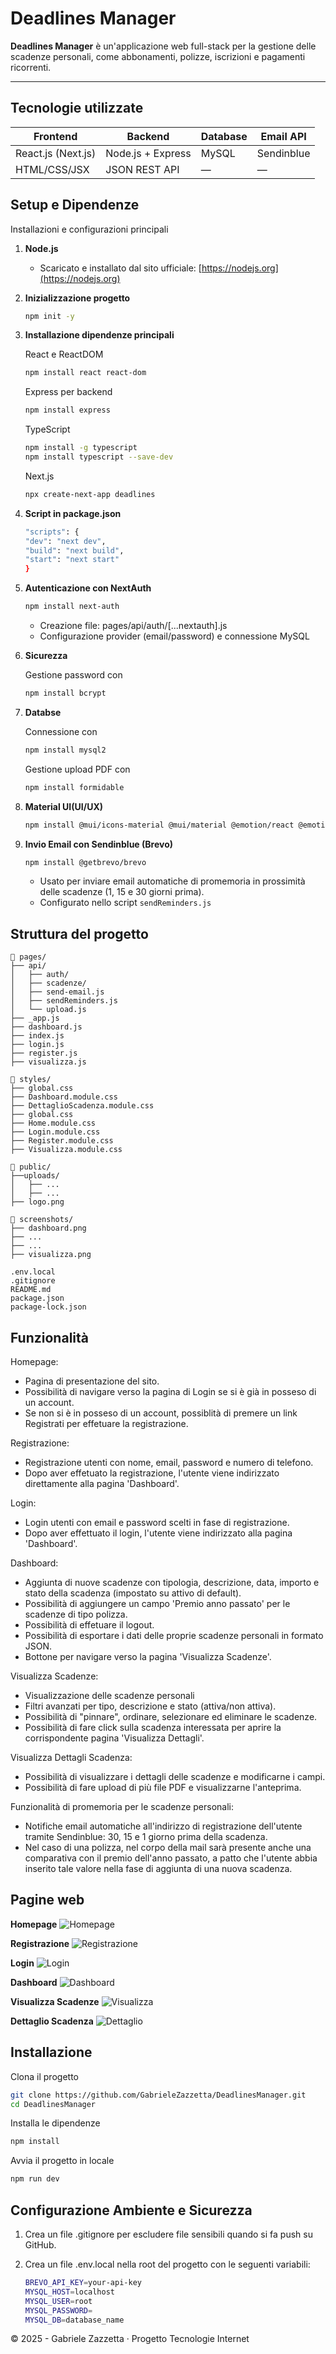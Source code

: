 # Deadlines Manager

**Deadlines Manager** è un'applicazione web full-stack per la gestione delle scadenze personali, come abbonamenti, polizze, iscrizioni e pagamenti ricorrenti.

---

## Tecnologie utilizzate

| Frontend       | Backend        | Database | Email API   |
|----------------|----------------|----------|-------------|
| React.js (Next.js) | Node.js + Express | MySQL    | Sendinblue  |
| HTML/CSS/JSX   | JSON REST API  | — | —  |

## Setup e Dipendenze

Installazioni e configurazioni principali
1. **Node.js**
   - Scaricato e installato dal sito ufficiale: [https://nodejs.org](https://nodejs.org)

2. **Inizializzazione progetto**
   ```bash
   npm init -y
   ```

3. **Installazione dipendenze principali**
    
    React e ReactDOM
    ```bash
    npm install react react-dom
    ```

    Express per backend
    ```bash
    npm install express
    ```

    TypeScript
    ```bash
    npm install -g typescript
    npm install typescript --save-dev
    ```

    Next.js
    ```bash
    npx create-next-app deadlines
    ```

4. **Script in package.json**
    ```bash
    "scripts": {
    "dev": "next dev",
    "build": "next build",
    "start": "next start"
    }
    ```

5. **Autenticazione con NextAuth**
    ```bash
    npm install next-auth
    ```

    - Creazione file: pages/api/auth/[...nextauth].js
    - Configurazione provider (email/password) e connessione MySQL

6. **Sicurezza**

    Gestione password con
    ```bash
    npm install bcrypt
    ```

7. **Databse**
    
    Connessione con
    ```bash
    npm install mysql2
    ```

    Gestione upload PDF con
    ```bash
    npm install formidable
    ```

8. **Material UI(UI/UX)**
    ```bash
    npm install @mui/icons-material @mui/material @emotion/react @emotion/styled 
    ```
9. **Invio Email con Sendinblue (Brevo)**
    ```bash
    npm install @getbrevo/brevo
    ```

    - Usato per inviare email automatiche di promemoria in prossimità delle scadenze (1, 15 e 30 giorni prima).
    - Configurato nello script `sendReminders.js`


## Struttura del progetto

```plaintext
📁 pages/
├── api/
│   ├── auth/
│   ├── scadenze/
│   ├── send-email.js
│   ├── sendReminders.js
│   └── upload.js
├── _app.js
├── dashboard.js
├── index.js
├── login.js
├── register.js
├── visualizza.js

📁 styles/
├── global.css
├── Dashboard.module.css
├── DettaglioScadenza.module.css
├── global.css
├── Home.module.css
├── Login.module.css
├── Register.module.css
├── Visualizza.module.css

📁 public/
├──uploads/
│   ├── ...
│   ├── ...
├── logo.png

📁 screenshots/
├── dashboard.png
├── ...
├── ...
├── visualizza.png

.env.local  
.gitignore
README.md  
package.json
package-lock.json
```

## Funzionalità

Homepage:
- Pagina di presentazione del sito.
- Possibilità di navigare verso la pagina di Login se si è già in posseso di un account.
- Se non si è in posseso di un account, possiblità di premere un link Registrati per effetuare la registrazione.

Registrazione:
- Registrazione utenti con nome, email, password e numero di telefono.
- Dopo aver effetuato la registrazione, l'utente viene indirizzato direttamente alla pagina 'Dashboard'.

Login:
- Login utenti con email e password scelti in fase di registrazione.
- Dopo aver effettuato il login, l'utente viene indirizzato alla pagina 'Dashboard'.

Dashboard:
- Aggiunta di nuove scadenze con tipologia, descrizione, data, importo e stato della scadenza (impostato su attivo di default).
- Possibilità di aggiungere un campo 'Premio anno passato' per le scadenze di tipo polizza.
- Possibilità di effetuare il logout.
- Possibilità di esportare i dati delle proprie scadenze personali in formato JSON.
- Bottone per navigare verso la pagina 'Visualizza Scadenze'.

Visualizza Scadenze:
- Visualizzazione delle scadenze personali
- Filtri avanzati per tipo, descrizione e stato (attiva/non attiva).
- Possibilità di "pinnare", ordinare, selezionare ed eliminare le scadenze.
- Possibilità di fare click sulla scadenza interessata per aprire la corrispondente pagina 'Visualizza Dettagli'.

Visualizza Dettagli Scadenza:
- Possibilità di visualizzare i dettagli delle scadenze e modificarne i campi.
- Possibilità di fare upload di più file PDF e visualizzarne l'anteprima.

Funzionalità di promemoria per le scadenze personali:
- Notifiche email automatiche all'indirizzo di registrazione dell'utente tramite Sendinblue: 30, 15 e 1 giorno prima della scadenza.
- Nel caso di una polizza, nel corpo della mail sarà presente anche una comparativa con il premio dell'anno passato, a patto che l'utente abbia inserito tale valore nella fase di aggiunta di una nuova scadenza.

## Pagine web

**Homepage**
![Homepage](./screenshots/homepage.png)

**Registrazione**
![Registrazione](./screenshots/register.png)

**Login**
![Login](./screenshots/login.png)

**Dashboard**
![Dashboard](./screenshots/dashboard.png)

**Visualizza Scadenze**
![Visualizza](./screenshots/visualizza.png)

**Dettaglio Scadenza**
![Dettaglio](./screenshots/dettaglio.png)

## Installazione

Clona il progetto
```bash
git clone https://github.com/GabrieleZazzetta/DeadlinesManager.git
cd DeadlinesManager
```

Installa le dipendenze
```bash
npm install
```

Avvia il progetto in locale
```bash
npm run dev
```

## Configurazione Ambiente e Sicurezza
1. Crea un file .gitignore per escludere file sensibili quando si fa push su GitHub.

2. Crea un file .env.local nella root del progetto con le seguenti variabili:
    ```bash
    BREVO_API_KEY=your-api-key
    MYSQL_HOST=localhost
    MYSQL_USER=root
    MYSQL_PASSWORD=
    MYSQL_DB=database_name
    ```


© 2025 - Gabriele Zazzetta · Progetto Tecnologie Internet
